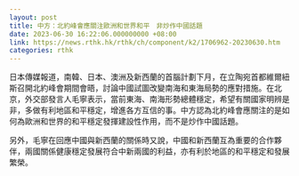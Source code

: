 ```yaml
---
layout: post
title: 中方：北約峰會應關注歐洲和世界和平　非炒作中國話題
date: 2023-06-30 16:22:06.000000000 +08:00
link: https://news.rthk.hk/rthk/ch/component/k2/1706962-20230630.htm
categories: rthk
---
```


日本傳媒報道，南韓、日本、澳洲及新西蘭的首腦計劃下月，在立陶宛首都維爾紐斯召開北約峰會期間會晤，討論中國試圖改變南海和東海局勢的應對措施。在北京，外交部發言人毛寧表示，當前東海、南海形勢總體穩定，希望有關國家明辨是非，多做有利地區和平穩定，增進各方互信的事。中方認為北約峰會應關注的是如何為歐洲和世界的和平穩定發揮建設性作用，而不是炒作中國話題。

另外，毛寧在回應中國與新西蘭的關係時又說，中國和新西蘭互為重要的合作夥伴，兩國關係健康穩定發展符合中新兩國的利益，亦有利於地區的和平穩定和發展繁榮。
